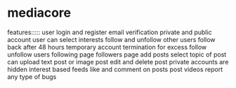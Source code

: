 # mediacore

features:::::
user login and register
email verification
private and public account
user can select interests
follow and unfollow other users
follow back after 48 hours
temporary account termination for excess follow unfollow users
following page
followers page
add posts
select topic of post
can upload text post or image post
edit and delete post
private accounts are hidden
interest based feeds
like and comment on posts
post videos
report any type of bugs
